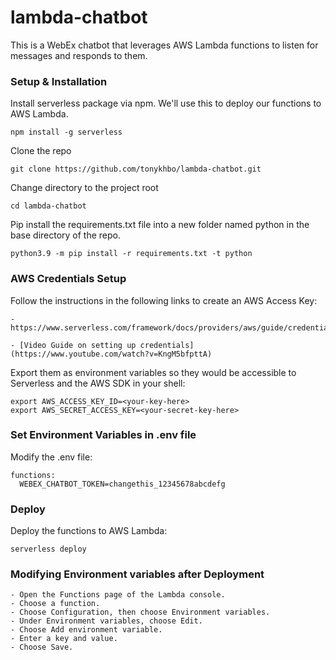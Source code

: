# lambda-chatbot

This is a WebEx chatbot that leverages AWS Lambda functions to listen for messages and responds to them.

### Setup & Installation

Install serverless package via npm. We'll use this to deploy our functions to AWS Lambda.

```
npm install -g serverless
```
Clone the repo

```
git clone https://github.com/tonykhbo/lambda-chatbot.git
```

Change directory to the project root 

```
cd lambda-chatbot
```

Pip install the requirements.txt file into a new folder named python in the base directory of the repo.

```
python3.9 -m pip install -r requirements.txt -t python
```

### AWS Credentials Setup

Follow the instructions in the following links to create an AWS Access Key: 

    - https://www.serverless.com/framework/docs/providers/aws/guide/credentials

    - [Video Guide on setting up credentials](https://www.youtube.com/watch?v=KngM5bfpttA)

Export them as environment variables so they would be accessible to Serverless and the AWS SDK in your shell:

```
export AWS_ACCESS_KEY_ID=<your-key-here>
export AWS_SECRET_ACCESS_KEY=<your-secret-key-here>
```

### Set Environment Variables in .env file

Modify the .env file: 

```
functions:
  WEBEX_CHATBOT_TOKEN=changethis_12345678abcdefg
```

### Deploy

Deploy the functions to AWS Lambda:

```
serverless deploy
```

### Modifying Environment variables after Deployment

    - Open the Functions page of the Lambda console.
    - Choose a function.
    - Choose Configuration, then choose Environment variables.
    - Under Environment variables, choose Edit.
    - Choose Add environment variable.
    - Enter a key and value.
    - Choose Save.
